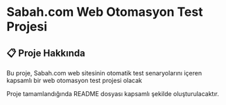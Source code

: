 # Sabah.com Web Otomasyon Test Projesi

## 📋 Proje Hakkında

Bu proje, Sabah.com web sitesinin otomatik test senaryolarını içeren kapsamlı bir web otomasyon test projesi olacak

Proje tamamlandığında README dosyası kapsamlı şekilde oluşturulacaktır.
